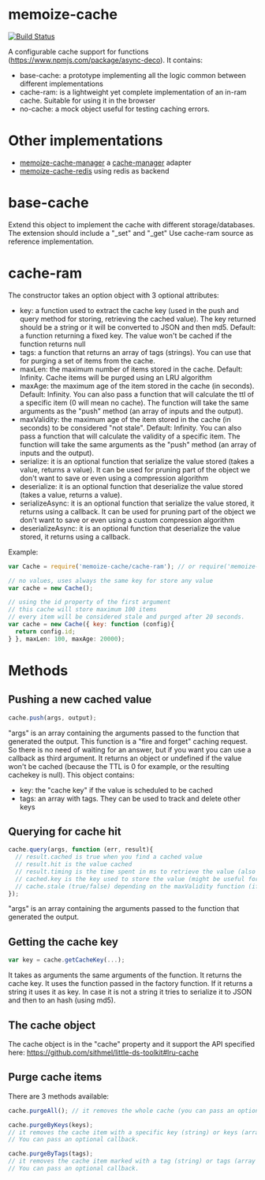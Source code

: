 memoize-cache
=============
[![Build Status](https://travis-ci.org/sithmel/memoize-cache.svg?branch=master)](https://travis-ci.org/sithmel/memoize-cache)

A configurable cache support for functions (https://www.npmjs.com/package/async-deco). It contains:

* base-cache: a prototype implementing all the logic common between different implementations
* cache-ram: is a lightweight yet complete implementation of an in-ram cache. Suitable for using it in the browser
* no-cache: a mock object useful for testing caching errors.

Other implementations
=====================
* [memoize-cache-manager](https://github.com/sithmel/memoize-cache-manager) a [cache-manager](https://github.com/BryanDonovan/node-cache-manager) adapter
* [memoize-cache-redis](https://github.com/sithmel/memoize-cache-manager) using redis as backend

base-cache
==========
Extend this object to implement the cache with different storage/databases. The extension should include a "_set" and "_get" Use cache-ram source as reference implementation.

cache-ram
=========
The constructor takes an option object with 3 optional attributes:
* key: a function used to extract the cache key (used in the push and query method for storing, retrieving the cached value). The key returned should be a string or it will be converted to JSON and then md5. Default: a function returning a fixed key. The value won't be cached if the function returns null
* tags: a function that returns an array of tags (strings). You can use that for purging a set of items from the cache.
* maxLen: the maximum number of items stored in the cache. Default: Infinity. Cache items will be purged using an LRU algorithm
* maxAge: the maximum age of the item stored in the cache (in seconds). Default: Infinity. You can also pass a function that will calculate the ttl of a specific item (0 will mean no cache). The function will take the same arguments as the "push" method (an array of inputs and the output).
* maxValidity: the maximum age of the item stored in the cache (in seconds) to be considered "not stale". Default: Infinity. You can also pass a function that will calculate the validity of a specific item. The function will take the same arguments as the "push" method (an array of inputs and the output).
* serialize: it is an optional function that serialize the value stored (takes a value, returns a value). It can be used for pruning part of the object we don't want to save or even using a compression algorithm
* deserialize: it is an optional function that deserialize the value stored (takes a value, returns a value).
* serializeAsync: it is an optional function that serialize the value stored, it returns using a callback. It can be used for pruning part of the object we don't want to save or even using a custom compression algorithm
* deserializeAsync: it is an optional function that deserialize the value stored, it returns using a callback.

Example:
```js
var Cache = require('memoize-cache/cache-ram'); // or require('memoize-cache').CacheRAM;

// no values, uses always the same key for store any value
var cache = new Cache();

// using the id property of the first argument
// this cache will store maximum 100 items
// every item will be considered stale and purged after 20 seconds.
var cache = new Cache({ key: function (config){
  return config.id;
} }, maxLen: 100, maxAge: 20000);
```

Methods
=======

Pushing a new cached value
--------------------------
```js
cache.push(args, output);
```
"args" is an array containing the arguments passed to the function that generated the output.
This function is a "fire and forget" caching request. So there is no need of waiting for an answer, but if you want you can use a callback as third argument.
It returns an object or undefined if the value won't be cached (because the TTL is 0 for example, or the resulting cachekey is null).
This object contains:
* key: the "cache key" if the value is scheduled to be cached
* tags: an array with tags. They can be used to track and delete other keys

Querying for cache hit
----------------------
```js
cache.query(args, function (err, result){
  // result.cached is true when you find a cached value
  // result.hit is the value cached
  // result.timing is the time spent in ms to retrieve the value (also used for cache miss)
  // cached.key is the key used to store the value (might be useful for debugging)
  // cache.stale (true/false) depending on the maxValidity function (if defined)
});
```
"args" is an array containing the arguments passed to the function that generated the output.

Getting the cache key
---------------------
```js
var key = cache.getCacheKey(...);
```
It takes as arguments the same arguments of the function. It returns the cache key.
It uses the function passed in the factory function. If it returns a string it uses it as key. In case it is not a string it tries to serialize it to JSON and then to an hash (using md5).

The cache object
----------------
The cache object is in the "cache" property and it support the API specified here: https://github.com/sithmel/little-ds-toolkit#lru-cache

Purge cache items
-----------------
There are 3 methods available:
```js
cache.purgeAll(); // it removes the whole cache (you can pass an optional callback)
```
```js
cache.purgeByKeys(keys);
// it removes the cache item with a specific key (string) or keys (array of strings).
// You can pass an optional callback.
```
```js
cache.purgeByTags(tags);
// it removes the cache item marked with a tag (string) or tags (array of strings).
// You can pass an optional callback.
```
